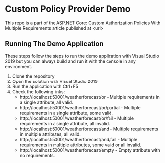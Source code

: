 # Custom Policy Provider Demo 

This repo is a part of the ASP.NET Core: Custom Authorization Policies With Multiple Requirements article published at &lt;url>

## Running The Demo Application

These steps follow the steps to run the demo application with Visual Studio 2019 but you can always build and run it with the console in any environment.

1. Clone the repository
2. Open the solution with Visual Studio 2019
3. Run the application with Ctrl+F5 
4. Check the following links:
    - http://localhost:50001/weatherforecast/or - Multiple requirements in a single attribute, all valid.
    - http://localhost:50001/weatherforecast/or/partial - Multiple requirements in a single attribute, some valid.
    - http://localhost:50001/weatherforecast/or/fail - Multiple requirements in a single attribute, all invalid.
    - http://localhost:50001/weatherforecast/and - Multiple requirements in multiple attributes, all valid.
    - http://localhost:50001/weatherforecast/and/fail - Multiple requirements in multiple attributes, some valid or all invalid.
    - http://localhost:50001/weatherforecast/empty - Empty attribute with no requirements.